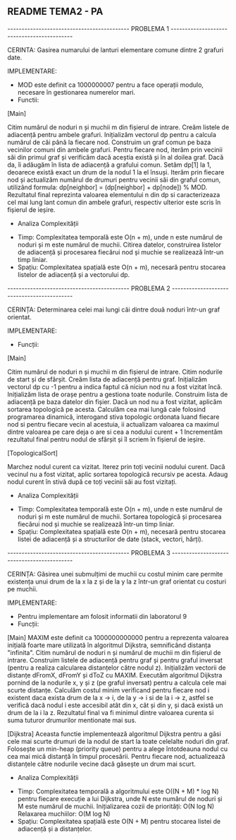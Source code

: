 ## README TEMA2 - PA

 ------------------------------------------- PROBLEMA 1 -------------------------------------------
 
CERINTA: Gasirea numarului de lanturi elementare comune dintre 2 grafuri date.

IMPLEMENTARE: 

* MOD este definit ca 1000000007 pentru a face operații modulo, necesare în gestionarea numerelor mari.
* Functii:

[Main]

Citim numărul de noduri n și muchii m din fișierul de intrare.
Creăm listele de adiacență pentru ambele grafuri.
Inițializăm vectorul dp pentru a calcula numărul de căi până la fiecare nod.
Construim un graf comun pe baza vecinilor comuni din ambele grafuri.
Pentru fiecare nod, iterăm prin vecinii săi din primul graf și verificăm dacă aceștia există și în al doilea graf. Dacă da, îi adăugăm în lista de adiacență a grafului comun.
Setăm dp[1] la 1, deoarece există exact un drum de la nodul 1 la el însuși.
Iterăm prin fiecare nod și actualizăm numărul de drumuri pentru vecinii săi din graful comun, utilizând formula: dp[neighbor] = (dp[neighbor] + dp[node]) % MOD.
Rezultatul final reprezinta valoarea elementului n din dp si caracterizeaza cel mai lung lant comun din ambele grafuri, respectiv ulterior este scris în fișierul de ieșire.

* Analiza Complexității
- Timp: Complexitatea temporală este O(n + m), unde n este numărul de noduri și m este numărul de muchii. Citirea datelor, construirea listelor de adiacență și procesarea fiecărui nod și muchie se realizează într-un timp liniar.
- Spațiu: Complexitatea spațială este O(n + m), necesară pentru stocarea listelor de adiacență și a vectorului dp.

 ------------------------------------------- PROBLEMA 2 -------------------------------------------
 
CERINȚA: Determinarea celei mai lungi căi dintre două noduri într-un graf orientat.

IMPLEMENTARE:
* Funcții:

[Main]

Citim numărul de noduri n și muchii m din fișierul de intrare.
Citim nodurile de start și de sfârșit.
Creăm lista de adiacență pentru graf.
Inițializăm vectorul dp cu -1 pentru a indica faptul că niciun nod nu a fost vizitat încă.
Inițializăm lista de orașe pentru a gestiona toate nodurile.
Construim lista de adiacență pe baza datelor din fișier.
Dacă un nod nu a fost vizitat, aplicăm sortarea topologică pe acesta.
Calculăm cea mai lungă cale folosind programarea dinamică, interogand stiva topologic ordonata luand fiecare nod si pentru fiecare vecin al acestuia, ii actualizam valoarea ca maximul dintre valoarea pe care deja o are si cea a nodului curent + 1
Incrementăm rezultatul final pentru nodul de sfârșit și îl scriem în fișierul de ieșire.

[TopologicalSort]

Marchez nodul curent ca vizitat.
Iterez prin toți vecinii nodului curent.
Dacă vecinul nu a fost vizitat, aplic sortarea topologică recursiv pe acesta.
Adaug nodul curent în stivă după ce toți vecinii săi au fost vizitați.

* Analiza Complexității
- Timp: Complexitatea temporală este O(n + m), unde n este numărul de noduri și m este numărul de muchii. Sortarea topologică și procesarea fiecărui nod și muchie se realizează într-un timp liniar.
- Spațiu: Complexitatea spațială este O(n + m), necesară pentru stocarea listei de adiacență și a structurilor de date (stack, vectori, hărți).

 ------------------------------------------- PROBLEMA 3 -------------------------------------------
 

CERINȚA: Găsirea unei submulțimi de muchii cu costul minim care permite existența unui drum de la x la z și de la y la z într-un graf orientat cu costuri pe muchii.

IMPLEMENTARE:
* Pentru implementare am folosit informatii din laboratorul 9
* Funcții:

[Main]
MAXIM este definit ca 1000000000000 pentru a reprezenta valoarea inițială foarte mare utilizată în algoritmul Dijkstra, semnificând distanța "infinita".
Citim numărul de noduri n și numărul de muchii m din fișierul de intrare.
Construim listele de adiacență pentru graf și pentru graful inversat (pentru a realiza calcularea distanțelor către nodul z).
Inițializăm vectorii de distanțe dFromX, dFromY și dToZ cu MAXIM.
Executăm algoritmul Dijkstra pornind de la nodurile x, y și z (pe graful inversat) pentru a calcula cele mai scurte distanțe.
Calculăm costul minim verificand pentru fiecare nod i existent daca exista drum de la x -> i, de la y -> i si de la i -> z, astfel se verifică dacă nodul i este accesibil atât din x, cât și din y, și dacă există un drum de la i la z.
Rezultatul final va fi minimul dintre valoarea curenta si suma tuturor drumurilor mentionate mai sus.

[Dijkstra]
Aceasta functie implementează algoritmul Dijkstra pentru a găsi cele mai scurte drumuri de la nodul de start la toate celelalte noduri din graf.
Folosește un min-heap (priority queue) pentru a alege întotdeauna nodul cu cea mai mică distanță în timpul procesării.
Pentru fiecare nod, actualizează distanțele către nodurile vecine dacă găsește un drum mai scurt.

* Analiza Complexității
- Timp: Complexitatea temporală a algoritmului este O((N + M) * log N) pentru fiecare execuție a lui Dijkstra, unde N este numărul de noduri și M este numărul de muchii.
    Inițializarea cozii de priorități: O(N log N)
    Relaxarea muchiilor: O(M log N)
- Spațiu: Complexitatea spațială este O(N + M) pentru stocarea listei de adiacență și a distanțelor.
